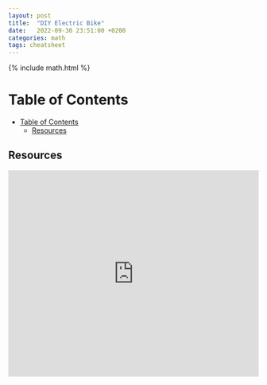 ```yaml
---
layout: post
title:  "DIY Electric Bike"
date:   2022-09-30 23:51:00 +0200
categories: math
tags: cheatsheet
---
```

{% include math.html %}
<!--more-->

# Table of Contents
- [Table of Contents](#table-of-contents)
  - [Resources](#resources)

## Resources

<iframe width="100%" height="415" src="https://www.youtube.com/watch?v=7VRLk9zUc4Q&ab_channel=Bright" title="YouTube video player" frameborder="0" allow="accelerometer; autoplay; clipboard-write; encrypted-media; gyroscope; picture-in-picture" allowfullscreen></iframe>
